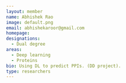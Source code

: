 ```yaml
---
layout: member
name: Abhishek Rao 
image: default.png
email: abhishekaroor@gmail.com
homepage: 
designations:
  - Dual degree
areas:
  - Deep learning
  - Proteins
bio: Using DL to predict PPIs. (DD project). 
type: researchers
---
```

